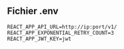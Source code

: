 ## Fichier .env
```
REACT_APP_API_URL=http://ip:port/v1/
REACT_APP_EXPONENTIAL_RETRY_COUNT=3
REACT_APP_JWT_KEY=jwt
```